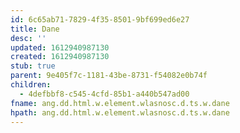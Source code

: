 ```yaml
---
id: 6c65ab71-7829-4f35-8501-9bf699ed6e27
title: Dane
desc: ''
updated: 1612940987130
created: 1612940987130
stub: true
parent: 9e405f7c-1181-43be-8731-f54082e0b74f
children:
  - 4defbbf8-c545-4cfd-85b1-a440b547ad00
fname: ang.dd.html.w.element.wlasnosc.d.ts.w.dane
hpath: ang.dd.html.w.element.wlasnosc.d.ts.w.dane
---
```



